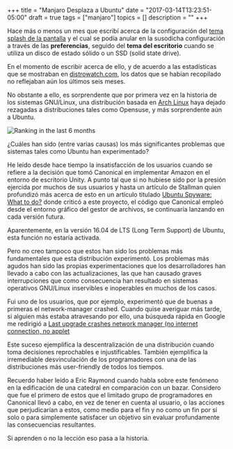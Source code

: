 +++
title = "Manjaro Desplaza a Ubuntu"
date = "2017-03-14T13:23:51-05:00"
draft = true
tags = ["manjaro"]
topics = []
description = ""
+++
<p>Hace más o menos un mes que escribí acerca de la configuración del <a href="https://imfrom.github.io/post/manjaro-splash-screen-in-ssd/">tema splash de la pantalla</a> y el cual se podía anular en la susodicha configuración a través de las <strong>preferencias</strong>,  seguido del <strong>tema del escritorio</strong> cuando se utiliza un disco de estado sólido o un SSD (solid state drive).</p>

<p>En el momento de escribir acerca de ello, y de acuerdo a las estadísticas que se mostraban en <a href="http://distrowatch.com/" target="_blank">distrowatch.com</a>, los datos que se habían recopilado no reflejaban aún los últimos seis meses.</p>

<p>No obstante a ello, es sorprendente que por primera vez en la historia de los sistemas GNU/Linux, una distribución basada en <a href="https://archlinux.org/" target="_blank">Arch Linux</a>  haya dejado rezagadas a distribuciones tales como Opensuse, y más sorprendente aún a Ubuntu.</p>

<p><img src="/images/gnulinux_ranking_2017.png" alt="Ranking in the last 6 months"></p>

<p>¿Cuáles han sido (entre varias causas) los más significantes problemas que sistemas tales como Ubuntu han experimentado?</p>

<p>He leído desde hace tiempo la insatisfacción de los usuarios cuando se refiere a la decisión que tomó Canonical en implementar Amazon en el entorno de escritorio Unity. A punto tal que si no hubiese sido por la presión ejercida por muchos de sus usuarios y hasta un artículo de Stallman quien profundizó más acerca de esto en un artículo titulado <a href="https://www.gnu.org/philosophy/ubuntu-spyware.en.html" target="_blank">Ubuntu Spyware: What to do?</a> donde criticó a este proyecto, el código que Canonical empleó desde el entorno gráfico del gestor de archivos, se continuaría lanzando en cada versión futura.</p>

<p>Aparentemente, en la versión 16.04 de LTS (Long Term Support) de Ubuntu, esta función no estaría activada.</p>

<p>Pero no creo tampoco que estos han sido los problemas más fundamentales que esta distribución experimentó. Los problemas más agudos han sido las propias experimentaciones que los desarrolladores han llevado a cabo con las actualizaciones, las que han causado graves interrupciones que como consecuencia han resultado en sistemas operativos GNU/Linux inservibles e inoperables en muchos de los casos.</p>

<p>Fui uno de los usuarios, que por ejemplo, experimentó que de buenas a primeras el network-manager crashed. Cuando quise averiguar más tarde, si alguien más estaba atravesando por ello, una búsqueda rápida en Google me redirigió a <a href="https://askubuntu.com/questions/727127/last-upgrade-crashes-network-manager-no-internet-connection-no-applet" target="_blank"> Last upgrade crashes network manager (no internet connection, no applet</a></p>

<p>Este suceso ejemplifica la descentralización de una distribución cuando toma decisiones reprochables e injustificables. También ejemplifica la irremediable desvinculación de los programadores con una de las distribuciones más user-friendly de todos los tiempos.</p>

<p>Recuerdo haber leído a Eric Raymond cuando habla sobre este fenómeno en la edificación de una catedral en comparación con un bazar. Considero que fue el primero de estos que el limitado grupo de programadores en Canonical llevó a cabo, en vez de tener en cuenta al usuario, o las acciones que perjudicarían a estos, como medio para el fin y no como un fin por sí solo o para simplemente satisfacer un objetivo sin evaluar profundamente las consecuencias resultantes.</p>

<p>Si aprenden o no la lección eso pasa a la historia.</p>

